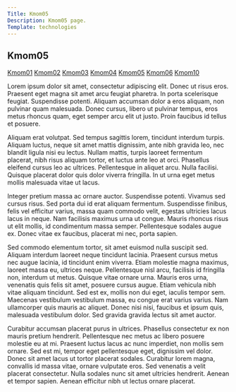```yaml
---
Title: Kmom05
Description: Kmom05 page.
Template: technologies
---
```

<section class="subpage">
<h1>Kmom05</h1>
<div class="links">
<a href="kmom01">Kmom01</a>
<a href="kmom02">Kmom02</a>
<a href="kmom03">Kmom03</a>
<a href="kmom04">Kmom04</a>
<a href="kmom05" class="active">Kmom05</a>
<a href="kmom06">Kmom06</a>
<a href="kmom10">Kmom10</a>
</div>
<div class="text">
<p>
Lorem ipsum dolor sit amet, consectetur adipiscing elit. Donec ut risus eros. Praesent eget magna sit amet arcu feugiat pharetra. In porta scelerisque feugiat. Suspendisse potenti. Aliquam accumsan dolor a eros aliquam, non pulvinar quam malesuada. Donec cursus, libero ut pulvinar tempus, eros metus rhoncus quam, eget semper arcu elit ut justo. Proin faucibus id tellus et posuere.</p>
<p>
Aliquam erat volutpat. Sed tempus sagittis lorem, tincidunt interdum turpis. Aliquam luctus, neque sit amet mattis dignissim, ante nibh gravida leo, nec blandit ligula nisi eu lectus. Nullam mattis, turpis laoreet fermentum placerat, nibh risus aliquam tortor, et luctus ante leo at orci. Phasellus eleifend cursus leo ac ultrices. Pellentesque in aliquet arcu. Nulla facilisi. Quisque placerat dolor quis dolor viverra fringilla. In ut urna eget metus mollis malesuada vitae ut lacus.
</p>
<p>
Integer pretium massa ac ornare auctor. Suspendisse potenti. Vivamus sed cursus risus. Sed porta dui id erat aliquam fermentum. Suspendisse finibus, felis vel efficitur varius, massa quam commodo velit, egestas ultricies lacus lacus in neque. Nam facilisis maximus urna ut congue. Mauris rhoncus risus ut elit mollis, id condimentum massa semper. Pellentesque sodales augue ex. Donec vitae ex faucibus, placerat mi nec, porta sapien.
</p>
<p>
Sed commodo elementum tortor, sit amet euismod nulla suscipit sed. Aliquam interdum laoreet neque tincidunt lacinia. Praesent cursus metus nec augue lacinia, id tincidunt enim viverra. Etiam molestie magna maximus, laoreet massa eu, ultrices neque. Pellentesque nisl arcu, facilisis id fringilla non, interdum ut metus. Quisque vitae ornare urna. Mauris eros urna, venenatis quis felis sit amet, posuere cursus augue. Etiam vehicula nibh vitae aliquam tincidunt. Sed est ex, mollis non dui eget, iaculis tempor sem. Maecenas vestibulum vestibulum massa, eu congue erat varius varius. Nam ullamcorper quis mauris ac aliquet. Donec nisi nisi, faucibus et ipsum quis, malesuada vestibulum dolor. Sed gravida gravida lectus sit amet auctor.
</p>
<p>
Curabitur accumsan placerat purus in ultrices. Phasellus consectetur ex non mauris pretium hendrerit. Pellentesque nec metus ac libero posuere molestie eu at mi. Praesent luctus lacus ac nunc imperdiet, non mollis sem ornare. Sed est mi, tempor eget pellentesque eget, dignissim vel dolor. Donec sit amet lacus ut tortor placerat sodales. Curabitur lorem magna, convallis id massa vitae, ornare vulputate eros. Sed venenatis a velit placerat consectetur. Nulla sodales nunc sit amet ultricies hendrerit. Aenean et tempor sapien. Aenean efficitur nibh ut lectus ornare placerat.
</p>
</div>
</section>